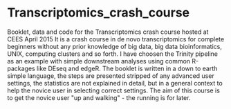 # Transcriptomics_crash_course
Booklet, data and code for the Transcriptomics crash course hosted at CEES April 2015
It is a crash course in de novo transcriptomics for complete beginners without any prior knowledge of big data, 
big data bioinformatics, UNIX, computing clusters and so forth. I have choosen the Trinity pipeline as an example 
with simple downstream analyses using common R-packages like DEseq and edgeR. The booklet is written in a down to earth 
simple language, the steps are presented stripped of any advanced user settings, the statistics are not explained in 
detail, but in a general context to help the novice user in selecting correct settings. The aim of this course is to
get the novice user "up and walking" - the running is for later. 
